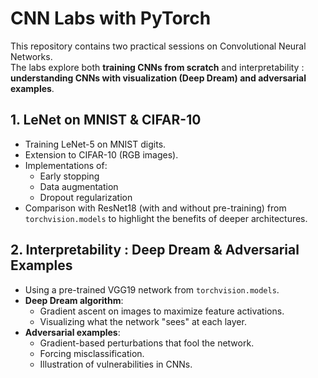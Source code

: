 # CNN Labs with PyTorch 

This repository contains two practical sessions on Convolutional Neural Networks.  
The labs explore both **training CNNs from scratch** and interpretability : **understanding CNNs with visualization (Deep Dream) and adversarial examples**.


## 1. LeNet on MNIST & CIFAR-10
- Training LeNet-5 on MNIST digits.
- Extension to CIFAR-10 (RGB images).
- Implementations of:
  - Early stopping
  - Data augmentation
  - Dropout regularization
- Comparison with ResNet18 (with and without pre-training) from `torchvision.models` to highlight the benefits of deeper architectures.


## 2. Interpretability : Deep Dream & Adversarial Examples
- Using a pre-trained VGG19 network from `torchvision.models`.
- **Deep Dream algorithm**:
  - Gradient ascent on images to maximize feature activations.
  - Visualizing what the network "sees" at each layer.
- **Adversarial examples**:
  - Gradient-based perturbations that fool the network.
  - Forcing misclassification.
  - Illustration of vulnerabilities in CNNs.
